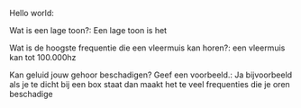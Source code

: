 Hello world:

Wat is een lage toon?:
Een lage toon is het

Wat is de hoogste frequentie die een vleermuis kan horen?:​
een vleermuis kan tot 100.000hz

Kan geluid jouw gehoor beschadigen? Geef een voorbeeld.:
Ja bijvoorbeeld als je te dicht bij een box staat dan maakt het te veel frequenties die je oren beschadige
